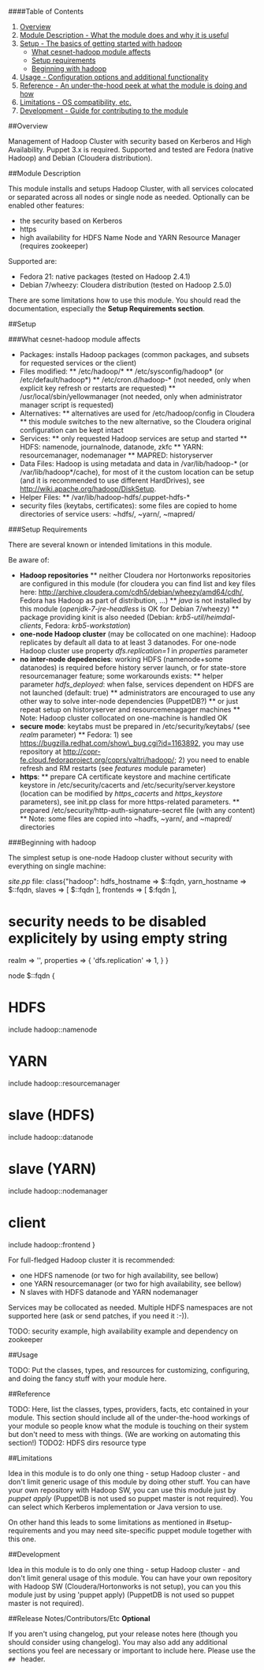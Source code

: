 ####Table of Contents

1. [Overview](#overview)
2. [Module Description - What the module does and why it is useful](#module-description)
3. [Setup - The basics of getting started with hadoop](#setup)
    * [What cesnet-hadoop module affects](#what-hadoop-affects)
    * [Setup requirements](#setup-requirements)
    * [Beginning with hadoop](#beginning-with-hadoop)
4. [Usage - Configuration options and additional functionality](#usage)
5. [Reference - An under-the-hood peek at what the module is doing and how](#reference)
5. [Limitations - OS compatibility, etc.](#limitations)
6. [Development - Guide for contributing to the module](#development)

##Overview

Management of Hadoop Cluster with security based on Kerberos and High Availability. Puppet 3.x is required. Supported and tested are Fedora (native Hadoop) and Debian (Cloudera distribution).

##Module Description

This module installs and setups Hadoop Cluster, with all services colocated or separated across all nodes or single node as needed. Optionally can be enabled other features:
* the security based on Kerberos
* https
* high availability for HDFS Name Node and YARN Resource Manager (requires zookeeper)

Supported are:
* Fedora 21: native packages (tested on Hadoop 2.4.1)
* Debian 7/wheezy: Cloudera distribution (tested on Hadoop 2.5.0)

There are some limitations how to use this module. You should read the documentation, especially the **Setup Requirements section**.

##Setup

###What cesnet-hadoop module affects

* Packages: installs Hadoop packages (common packages, and subsets for requested services or the client)
* Files modified:
** /etc/hadoop/\*
** /etc/sysconfig/hadoop\* (or /etc/default/hadoop\*)
** /etc/cron.d/hadoop-\* (not needed, only when explicit key refresh or restarts are requested)
** /usr/local/sbin/yellowmanager (not needed, only when administrator manager script is requested)
* Alternatives:
** alternatives are used for /etc/hadoop/config in Cloudera
** this module switches to the new alternative, so the Cloudera original configuration can be kept intact
* Services:
** only requested Hadoop services are setup and started
** HDFS: namenode, journalnode, datanode, zkfc
** YARN: resourcemanager, nodemanager
** MAPRED: historyserver
* Data Files: Hadoop is using metadata and data in /var/lib/hadoop-\* (or /var/lib/hadoop\*/cache), for most of it the custom location can be setup (and it is recommended to use different HardDrives), see http://wiki.apache.org/hadoop/DiskSetup.
* Helper Files:
** /var/lib/hadoop-hdfs/.puppet-hdfs-\*
* security files (keytabs, certificates): some files are copied to home directories of service users: ~hdfs/, ~yarn/, ~mapred/

###Setup Requirements

There are several known or intended limitations in this module.

Be aware of:
* **Hadoop repositories**
** neither Cloudera nor Hortonworks repositories are configured in this module (for cloudera you can find list and key files here: http://archive.cloudera.com/cdh5/debian/wheezy/amd64/cdh/, Fedora has Hadoop as part of distribution, ...)
** *java* is not installed by this module (*openjdk-7-jre-headless* is OK for Debian 7/wheezy)
** package providing kinit is also needed (Debian: *krb5-util*/*heimdal-clients*, Fedora: *krb5-workstation*)
* **one-node Hadoop cluster** (may be collocated on one machine): Hadoop replicates by default all data to at least 3 datanodes. For one-node Hadoop cluster use property *dfs.replication=1* in *properties* parameter
* **no inter-node depedencies**: working HDFS (namenode+some datanodes) is required before history server launch, or for state-store resourcemanager feature; some workarounds exists:
** helper parameter *hdfs_deployed*: when false, services dependent on HDFS are not launched (default: true)
** administrators are encouraged to use any other way to solve inter-node dependencies (PuppetDB?)
** or just repeat setup on historyserver and resourcemenagager machines
** Note: Hadoop cluster collocated on one-machine is handled OK
* **secure mode**: keytabs must be prepared in /etc/security/keytabs/ (see *realm* parameter)
** Fedora: 1) see https://bugzilla.redhat.com/show\_bug.cgi?id=1163892, you may use repository at http://copr-fe.cloud.fedoraproject.org/coprs/valtri/hadoop/; 2) you need to enable refresh and RM restarts (see *features* module parameter)
* **https**:
** prepare CA certificate keystore and machine certificate keystore in /etc/security/cacerts and /etc/security/server.keystore (location can be modified by *https_cacerts* and *https_keystore* parameters), see init.pp class for more https-related parameters.
** prepared /etc/security/http-auth-signature-secret file (with any content)
** Note: some files are copied into ~hadfs, ~yarn/, and ~mapred/ directories

###Beginning with hadoop

The simplest setup is one-node Hadoop cluster without security with everything on single machine:

*site.pp* file:
 class{"hadoop":
   hdfs\_hostname => $::fqdn,
   yarn\_hostname => $::fqdn,
   slaves => [ $::fqdn ],
   frontends => [ $:fqdn ],
   # security needs to be disabled explicitely by using empty string
   realm => '',
   properties => {
     'dfs.replication' => 1,
   }
 }
 
 node $::fqdn {
   # HDFS
   include hadoop::namenode
   # YARN
   include hadoop::resourcemanager
   # slave (HDFS)
   include hadoop::datanode
   # slave (YARN)
   include hadoop::nodemanager
   # client
   include hadoop::frontend
 }

For full-fledged Hadoop cluster it is recommended:
* one HDFS namenode (or two for high availability, see bellow)
* one YARN resourcemanager (or two for high availability, see bellow)
* N slaves with HDFS datanode and YARN nodemanager

Services may be collocated as needed. Multiple HDFS namespaces are not supported here (ask or send patches, if you need it :-)).

TODO: security example, high availability example and dependency on zookeeper

##Usage

TODO: Put the classes, types, and resources for customizing, configuring, and doing the fancy stuff with your module here.

##Reference

TODO: Here, list the classes, types, providers, facts, etc contained in your module. This section should include all of the under-the-hood workings of your module so people know what the module is touching on their system but don't need to mess with things. (We are working on automating this section!)
TODO2: HDFS dirs resource type

##Limitations

Idea in this module is to do only one thing - setup Hadoop cluster - and don't limit generic usage of this module by doing other stuff. You can have your own repository with Hadoop SW, you can use this module just by *puppet apply* (PuppetDB is not used so puppet master is not required). You can select which Kerberos implementation or Java version to use.

On other hand this leads to some limitations as mentioned in #setup-requirements and you may need site-specific puppet module together with this one.

##Development

Idea in this module is to do only one thing - setup Hadoop cluster - and don't limit general usage of this module. You can have your own repository with Hadoop SW (Cloudera/Hortonworks is not setup), you can you this module just by using 'puppet apply) (PuppetDB is not used so puppet master is not required).

##Release Notes/Contributors/Etc **Optional**

If you aren't using changelog, put your release notes here (though you should consider using changelog). You may also add any additional sections you feel are necessary or important to include here. Please use the `## ` header. 
